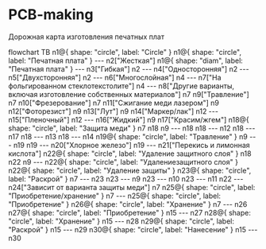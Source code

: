 # PCB-making
Дорожная карта изготовления печатных плат

flowchart TB
	n1@{ shape: "circle", label: "Circle" }
	n1@{ shape: "circle", label: "Печатная плата" } --- n2["Жесткая"]
	n1@{ shape: "diam", label: "Печатная плата" } --- n3["Гибкая"]
	n2 --- n4["Односторонняя"]
	n2 --- n5["Двухсторонняя"]
	n2 --- n6["Многослойная"]
	n4 --- n7["На фольгированном стеклотекстолите"]
	n4 --- n8["Другие варианты, включая изготовление собственных материалов"]
	n7
	n9["Травление"]
	n7
	n10["Фрезерование"]
	n7
	n11["Сжигание меди лазером"]
	n9
	n12["Фоторезист"]
	n9
	n13["Лут"]
	n9
	n14["Маркер/лак"]
	n12 --- n15["Пленочный"]
	n12 --- n16["Жидкий"]
	n9
	n17["Красим/жгем"]
	n18@{ shape: "circle", label: "Защита меди" }
	n7
	n18
	n9 --- n18
	n18 --- n12
	n18 --- n17
	n18 --- n13
	n18 --- n14
	n19@{ shape: "circle", label: "Травление" }
	n9 --- n19
	n19 --- n20["Хлорное железо"]
	n19 --- n21["Перекись и лимонная кислота"]
	n22@{ shape: "circle", label: "Удаление защитного слоя" }
	n18
	n22
	n9 --- n22@{ shape: "circle", label: "Удалениезащитного слоя" }
	n22@{ shape: "circle", label: "Удаление защиты" }
	n23@{ shape: "circle", label: "Раскрой" }
	n7 --- n23
	n23 --- n9
	n23 --- n10
	n23 --- n11
	n22 --- n24["Зависит от варианта защиты меди"]
	n7
	n25@{ shape: "circle", label: "Приобретение/хранение" }
	n7 --- n25@{ shape: "circle", label: "Приобретение" }
	n26@{ shape: "circle", label: "Хранение" }
	n7 --- n26
	n27@{ shape: "circle", label: "Приобретение" }
	n15 --- n27
	n28@{ shape: "circle", label: "Хранение" }
	n15 --- n28
	n29@{ shape: "circle", label: "Раскрой" }
	n15 --- n29
	n30@{ shape: "circle", label: "Нанесение" }
	n15 --- n30
